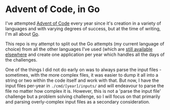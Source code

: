 # Advent of Code, in Go

I've attempted [Advent of Code](https://adventofcode.com) every year since it's creation in a variety of languages and with varying degrees of success, but at the time of writing, I'm all about [Go](https://go.dev).

This repo is my attempt to split out the Go attempts (my current language of choice) from all the other languages I've used (which are [still available elsewhere](https://github.com/vaughany/advent_of_code) and create one application per year which handles all the days of the challenges.

One of the things I did not do early on was to always parse the input files - sometimes, with the more complex files, it was easier to dump it all into a string or two within the code itself and work with that.  But now, I have the input files per-year in `./cmd/[year]/inputs/` and will endeavour to parse the file no matter how complex it is. However, this is not a 'parse the input file' challenge but a problem solving challenge, so I will focus on that primarily and parsing overly-complex input files as a secondary consideration.

